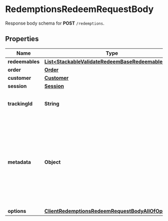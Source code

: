

# RedemptionsRedeemRequestBody

Response body schema for **POST** `/redemptions`.

## Properties

| Name | Type | Description | Notes |
|------------ | ------------- | ------------- | -------------|
|**redeemables** | [**List&lt;StackableValidateRedeemBaseRedeemablesItem&gt;**](StackableValidateRedeemBaseRedeemablesItem.md) |  |  |
|**order** | [**Order**](Order.md) |  |  [optional] |
|**customer** | [**Customer**](Customer.md) |  |  [optional] |
|**session** | [**Session**](Session.md) |  |  [optional] |
|**trackingId** | **String** | Is correspondent to Customer&#39;s source_id |  [optional] |
|**metadata** | **Object** | A set of key/value pairs that you can attach to a redemption object. It can be useful for storing additional information about the redemption in a structured format. |  [optional] |
|**options** | [**ClientRedemptionsRedeemRequestBodyAllOfOptions**](ClientRedemptionsRedeemRequestBodyAllOfOptions.md) |  |  [optional] |



